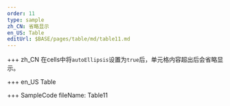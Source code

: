 ```yaml
--- 
order: 11
type: sample
zh_CN: 省略显示
en_US: Table
editUrl: $BASE/pages/table/md/table11.md
---
```


+++ zh_CN
在cells中将<Code>autoEllipsis</Code>设置为<Code>true</Code>后，单元格内容超出后会省略显示。

+++ en_US
Table

+++ SampleCode
fileName: Table11
